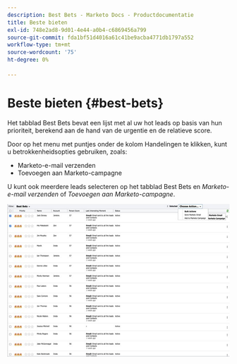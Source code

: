 ```yaml
---
description: Best Bets - Marketo Docs - Productdocumentatie
title: Beste bieten
exl-id: 748e2ad8-9d01-4e44-a0b4-c6869456a799
source-git-commit: fda1bf51d4016a61c41be9acba4771db1797a552
workflow-type: tm+mt
source-wordcount: '75'
ht-degree: 0%

---
```


# Beste bieten {#best-bets}

Het tabblad Best Bets bevat een lijst met al uw hot leads op basis van hun prioriteit, berekend aan de hand van de urgentie en de relatieve score.

Door op het menu met puntjes onder de kolom Handelingen te klikken, kunt u betrokkenheidsopties gebruiken, zoals:
* Marketo-e-mail verzenden
* Toevoegen aan Marketo-campagne

U kunt ook meerdere leads selecteren op het tabblad Best Bets en _Marketo-e-mail verzenden_ of _Toevoegen aan Marketo-campagne_.

![](assets/best-bets-1.png)
